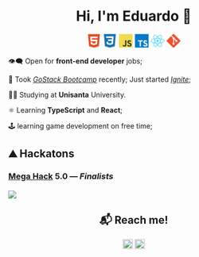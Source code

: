 <h1 align="center">Hi, I'm Eduardo 👋</h1>
<p align="center">
  <img src="https://github.com/devicons/devicon/blob/master/icons/html5/html5-plain.svg" width="28" />
  <img src="https://github.com/devicons/devicon/blob/master/icons/css3/css3-plain.svg" width="28" />
  <img src="https://github.com/devicons/devicon/blob/master/icons/javascript/javascript-original.svg" width="28" />
  <img src="https://github.com/devicons/devicon/blob/master/icons/typescript/typescript-plain.svg" width="28" />
  <img src="https://github.com/devicons/devicon/blob/master/icons/react/react-original.svg" width="28" />
  <img src="https://github.com/devicons/devicon/blob/master/icons/git/git-plain.svg" width="28" />
</p>

👁‍🗨 Open for **front-end developer** jobs;

🚀 Took [*GoStack Bootcamp*](https://gostack.rocketseat.com.br/14/eduardo-rodrigues-02421) recently;
  Just started [*Ignite*](https://passport.rocketseat.com.br/ig-reactjs-01/eduardo-rodrigues-02421);

👨‍🎓 Studying at **Unisanta** University.

⚛ Learning **TypeScript** and **React**;

🕹 learning game development on free time;

<h2>⛰️ Hackatons</h2>

<h3><a href="https://www.megahack.com.br">Mega Hack</a> 5.0 — <i>Finalists</i></h3>
<a href="https://github.com/EduardoRodriguesF/first-rocket">
  <img align="center" src="https://github-readme-stats.vercel.app/api/pin/?username=EduardoRodriguesF&repo=first-rocket" width="49%" />
</a>

<h2 align="center">📬 Reach me!</h2>

<p align="center">
  <a href="https://www.linkedin.com/in/eduardo-rodrigues-4b3624190/" target="blank"><img align="center" src="https://cdn.jsdelivr.net/npm/simple-icons@3.0.1/icons/linkedin.svg" alt="" height="20" width="20" /></a>
  <a href="mailto:contato@edurodrigues.dev" target="blank"><img align="center" src="https://cdn.jsdelivr.net/npm/simple-icons@3.0.1/icons/gmail.svg" alt="" height="20" width="20" /></a>
</p>
